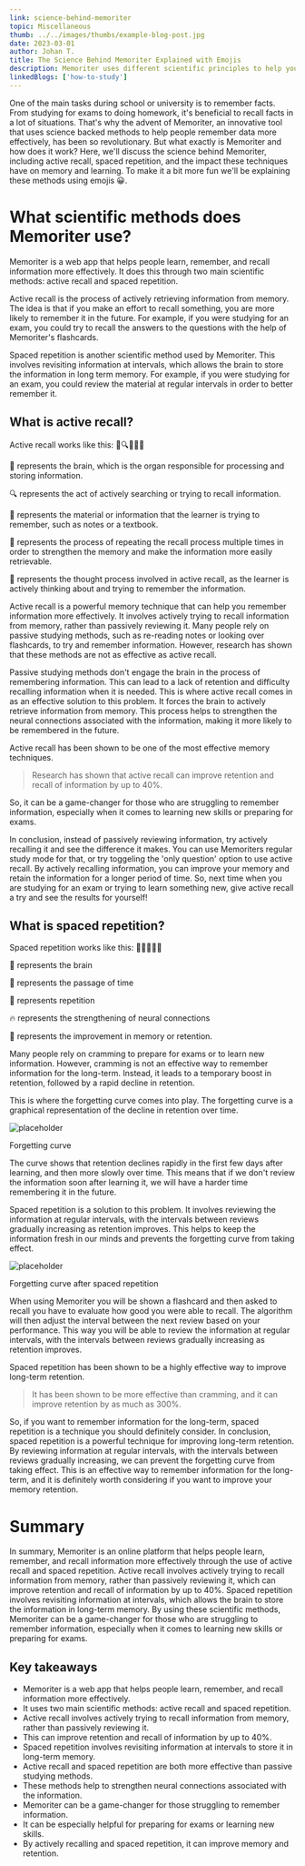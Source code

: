 ```yaml
---
link: science-behind-memoriter
topic: Miscellaneous
thumb: ../../images/thumbs/example-blog-post.jpg
date: 2023-03-01
author: Johan T.
title: The Science Behind Memoriter Explained with Emojis
description: Memoriter uses different scientific principles to help you memorize things. In this post, we will explain how Memoriter works with emojis.
linkedBlogs: ['how-to-study']
---
```


One of the main tasks during school or university is to remember facts. From studying for exams to doing homework, it's beneficial to recall facts in a lot of situations. That's why the advent of Memoriter, an innovative tool that uses science backed methods to help people remember data more effectively, has been so revolutionary. But what exactly is Memoriter and how does it work? Here, we'll discuss the science behind Memoriter, including active recall, spaced repetition, and the impact these techniques have on memory and learning. To make it a bit more fun we'll be explaining these methods using emojis 😀.

# What scientific methods does Memoriter use?

Memoriter is a web app that helps people learn, remember, and recall information more effectively. It does this through two main scientific methods: active recall and spaced repetition.

Active recall is the process of actively retrieving information from memory. The idea is that if you make an effort to recall something, you are more likely to remember it in the future. For example, if you were studying for an exam, you could try to recall the answers to the questions with the help of Memoriter's flashcards.

Spaced repetition is another scientific method used by Memoriter. This involves revisiting information at intervals, which allows the brain to store the information in long term memory. For example, if you were studying for an exam, you could review the material at regular intervals in order to better remember it.

## What is active recall?

Active recall works like this: 🧠🔍📝🔄💭

🧠 represents the brain, which is the organ responsible for processing and storing information.

🔍 represents the act of actively searching or trying to recall information.

📝 represents the material or information that the learner is trying to remember, such as notes or a textbook.

🔄 represents the process of repeating the recall process multiple times in order to strengthen the memory and make the information more easily retrievable.

💭 represents the thought process involved in active recall, as the learner is actively thinking about and trying to remember the information.

Active recall is a powerful memory technique that can help you remember information more effectively. It involves actively trying to recall information from memory, rather than passively reviewing it. Many people rely on passive studying methods, such as re-reading notes or looking over flashcards, to try and remember information. However, research has shown that these methods are not as effective as active recall.

Passive studying methods don't engage the brain in the process of remembering information. This can lead to a lack of retention and difficulty recalling information when it is needed. This is where active recall comes in as an effective solution to this problem. It forces the brain to actively retrieve information from memory. This process helps to strengthen the neural connections associated with the information, making it more likely to be remembered in the future.

Active recall has been shown to be one of the most effective memory techniques.

<blockquote class='callout' icon='💡'>
Research has shown that active recall can improve retention and recall of information by up to 40%.
</blockquote>

So, it can be a game-changer for those who are struggling to remember information, especially when it comes to learning new skills or preparing for exams.

In conclusion, instead of passively reviewing information, try actively recalling it and see the difference it makes. You can use Memoriters regular study mode for that, or try toggeling the 'only question' option to use active recall. By actively recalling information, you can improve your memory and retain the information for a longer period of time. So, next time when you are studying for an exam or trying to learn something new, give active recall a try and see the results for yourself!

## What is spaced repetition?

Spaced repetition works like this: 🧠📅🔁🔥💪

🧠 represents the brain

📅 represents the passage of time

🔁 represents repetition

🔥 represents the strengthening of neural connections

💪 represents the improvement in memory or retention.

Many people rely on cramming to prepare for exams or to learn new information. However, cramming is not an effective way to remember information for the long-term. Instead, it leads to a temporary boost in retention, followed by a rapid decline in retention.

This is where the forgetting curve comes into play. The forgetting curve is a graphical representation of the decline in retention over time.

![placeholder](../../images/blog/example-blog-post.jpg)

<figcaption>Forgetting curve</figcaption>

The curve shows that retention declines rapidly in the first few days after learning, and then more slowly over time. This means that if we don't review the information soon after learning it, we will have a harder time remembering it in the future.

Spaced repetition is a solution to this problem. It involves reviewing the information at regular intervals, with the intervals between reviews gradually increasing as retention improves. This helps to keep the information fresh in our minds and prevents the forgetting curve from taking effect.

![placeholder](../../images/blog/example-blog-post.jpg)

<figcaption>Forgetting curve after spaced repetition</figcaption>

When using Memoriter you will be shown a flashcard and then asked to recall you have to evaluate how good you were able to recall. The algorithm will then adjust the interval between the next review based on your performance. This way you will be able to review the information at regular intervals, with the intervals between reviews gradually increasing as retention improves.

Spaced repetition has been shown to be a highly effective way to improve long-term retention.

<blockquote class='callout' icon='🔥'>
It has been shown to be more effective than cramming, and it can improve retention by as much as 300%.
</blockquote>

So, if you want to remember information for the long-term, spaced repetition is a technique you should definitely consider.
In conclusion, spaced repetition is a powerful technique for improving long-term retention. By reviewing information at regular intervals, with the intervals between reviews gradually increasing, we can prevent the forgetting curve from taking effect. This is an effective way to remember information for the long-term, and it is definitely worth considering if you want to improve your memory retention.

# Summary

In summary, Memoriter is an online platform that helps people learn, remember, and recall information more effectively through the use of active recall and spaced repetition. Active recall involves actively trying to recall information from memory, rather than passively reviewing it, which can improve retention and recall of information by up to 40%. Spaced repetition involves revisiting information at intervals, which allows the brain to store the information in long-term memory. By using these scientific methods, Memoriter can be a game-changer for those who are struggling to remember information, especially when it comes to learning new skills or preparing for exams.

## Key takeaways

- Memoriter is a web app that helps people learn, remember, and recall information more effectively.
- It uses two main scientific methods: active recall and spaced repetition.
- Active recall involves actively trying to recall information from memory, rather than passively reviewing it.
- This can improve retention and recall of information by up to 40%.
- Spaced repetition involves revisiting information at intervals to store it in long-term memory.
- Active recall and spaced repetition are both more effective than passive studying methods.
- These methods help to strengthen neural connections associated with the information.
- Memoriter can be a game-changer for those struggling to remember information.
- It can be especially helpful for preparing for exams or learning new skills.
- By actively recalling and spaced repetition, it can improve memory and retention.
